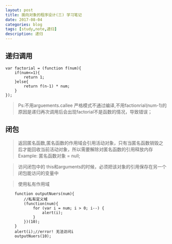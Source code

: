 ```yaml
---
layout: post
title: 面向对象的程序设计(三) 学习笔记
date: 2017-08-04
categories: blog
tags: [study,note,递归]
description: 递归
---
```


## 递归调用

    var factorial = (function f(num){
        if(num<=1){
            return 1;
        }else{
            return f(n-1) * num;
        }
    });
>Ps:不用arguements.callee 严格模式不通过编译,不用factionrial(num-1)的原因是递归再次调用后会出现factorial不是函数的情况，导致错误；

## 闭包

>返回匿名函数,匿名函数的作用域会引用活动对象，只有当匿名函数销毁之后才能回收当前活动对象，所以需要解除对匿名函数的引用释放内存 Example: 匿名函数对象 = null;

>访问闭包中的 this和arguments的时候，必须把该对象的引用保存在另一个闭包能访问的变量中

>使用私有作用域

        function outputNuers(num){
            //私有定义域
            (function(num){
                for (var i = num; i > 0; i--) {
                    alert(i);
                }
            })(10);
        }
        alert(i);//error! 无法访问i
        outputNuers(10);
